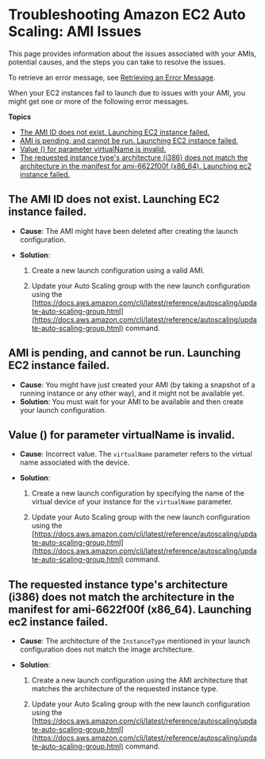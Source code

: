 # Troubleshooting Amazon EC2 Auto Scaling: AMI Issues<a name="ts-as-ami"></a>

This page provides information about the issues associated with your AMIs, potential causes, and the steps you can take to resolve the issues\.

To retrieve an error message, see [Retrieving an Error Message](CHAP_Troubleshooting.md#RetrievingErrors)\.

When your EC2 instances fail to launch due to issues with your AMI, you might get one or more of the following error messages\.

**Topics**
+ [The AMI ID <ID of your AMI> does not exist\. Launching EC2 instance failed\.](#ts-as-ami-1)
+ [AMI <AMI ID> is pending, and cannot be run\. Launching EC2 instance failed\.](#ts-as-ami-2)
+ [Value \(<ami ID>\) for parameter virtualName is invalid\.](#ts-as-ami-4)
+ [The requested instance type's architecture \(i386\) does not match the architecture in the manifest for ami\-6622f00f \(x86\_64\)\. Launching ec2 instance failed\.](#ts-as-ami-5)

## The AMI ID <ID of your AMI> does not exist\. Launching EC2 instance failed\.<a name="ts-as-ami-1"></a>
+ **Cause**: The AMI might have been deleted after creating the launch configuration\.
+ **Solution**: 

  1. Create a new launch configuration using a valid AMI\.

  1. Update your Auto Scaling group with the new launch configuration using the [https://docs.aws.amazon.com/cli/latest/reference/autoscaling/update-auto-scaling-group.html](https://docs.aws.amazon.com/cli/latest/reference/autoscaling/update-auto-scaling-group.html) command\.

## AMI <AMI ID> is pending, and cannot be run\. Launching EC2 instance failed\.<a name="ts-as-ami-2"></a>
+ **Cause**: You might have just created your AMI \(by taking a snapshot of a running instance or any other way\), and it might not be available yet\. 
+ **Solution**: You must wait for your AMI to be available and then create your launch configuration\. 

## Value \(<ami ID>\) for parameter virtualName is invalid\.<a name="ts-as-ami-4"></a>
+ **Cause**: Incorrect value\. The `virtualName` parameter refers to the virtual name associated with the device\. 
+ **Solution**:

  1. Create a new launch configuration by specifying the name of the virtual device of your instance for the `virtualName` parameter\.

  1. Update your Auto Scaling group with the new launch configuration using the [https://docs.aws.amazon.com/cli/latest/reference/autoscaling/update-auto-scaling-group.html](https://docs.aws.amazon.com/cli/latest/reference/autoscaling/update-auto-scaling-group.html) command\.

## The requested instance type's architecture \(i386\) does not match the architecture in the manifest for ami\-6622f00f \(x86\_64\)\. Launching ec2 instance failed\.<a name="ts-as-ami-5"></a>
+ **Cause**: The architecture of the `InstanceType` mentioned in your launch configuration does not match the image architecture\. 
+ **Solution**:

  1. Create a new launch configuration using the AMI architecture that matches the architecture of the requested instance type\.

  1. Update your Auto Scaling group with the new launch configuration using the [https://docs.aws.amazon.com/cli/latest/reference/autoscaling/update-auto-scaling-group.html](https://docs.aws.amazon.com/cli/latest/reference/autoscaling/update-auto-scaling-group.html) command\.